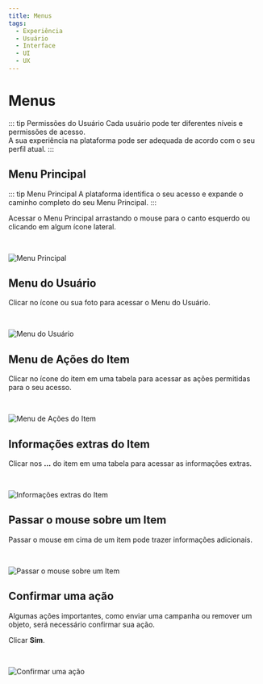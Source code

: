 ```yaml
---
title: Menus
tags:
  - Experiência
  - Usuário
  - Interface
  - UI
  - UX
---
```

# Menus

::: tip Permissões do Usuário
Cada usuário pode ter diferentes níveis e permissões de acesso.<br>
A sua experiência na plataforma pode ser adequada de acordo com o seu perfil atual.
:::

## Menu Principal

   ::: tip Menu Principal
   A plataforma identifica o seu acesso e expande o caminho completo do seu Menu Principal.
   :::

   Acessar o Menu Principal arrastando o mouse para o canto esquerdo ou clicando em algum ícone lateral.

   <br>

   ![Menu Principal](https://cdn.phishx.io/phishx-docs/images/phishx_ui_menu_01.webp)

## Menu do Usuário

   Clicar no ícone ou sua foto para acessar o Menu do Usuário.

   <br>

   ![Menu do Usuário](https://cdn.phishx.io/phishx-docs/images/phishx_ui_user_menu_01.webp)

## Menu de Ações do Item

   Clicar no ícone do item em uma tabela para acessar as ações permitidas para o seu acesso.

   <br>

   ![Menu de Ações do Item](https://cdn.phishx.io/phishx-docs/images/phishx_ui_actions_01.webp)

## Informações extras do Item

   Clicar nos **...** do item em uma tabela para acessar as informações extras.

   <br>

   ![Informações extras do Item](https://cdn.phishx.io/phishx-docs/images/phishx_ui_extra_information_01.webp)

## Passar o mouse sobre um Item

   Passar o mouse em cima de um item pode trazer informações adicionais.

   <br>

   ![Passar o mouse sobre um Item](https://cdn.phishx.io/phishx-docs/images/phishx_ui_hover_01.webp)

## Confirmar uma ação

   Algumas ações importantes, como enviar uma campanha ou remover um objeto, será necessário confirmar sua ação.

   Clicar **Sim**.

   <br>

   ![Confirmar uma ação](https://cdn.phishx.io/phishx-docs/images/phishx_ui_confirmation_01.webp)
